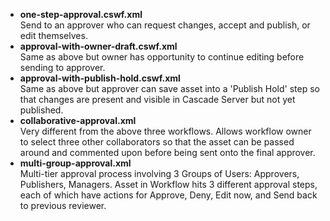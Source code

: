 *   **one-step-approval.cswf.xml**  
    Send to an approver who can request changes, accept and publish, or edit themselves.
*   **approval-with-owner-draft.cswf.xml**  
    Same as above but owner has opportunity to continue editing before sending to approver.
*   **approval-with-publish-hold.cswf.xml**  
    Same as above but approver can save asset into a 'Publish Hold' step so that changes are present and visible in Cascade Server but not yet published.
*   **collaborative-approval.xml**  
    Very different from the above three workflows. Allows workflow owner to select three other collaborators so that the asset can be passed around and commented upon before being sent onto the final approver.
*   **multi-group-approval.xml**  
    Multi-tier approval process involving 3 Groups of Users: Approvers, Publishers, Managers. Asset in Workflow hits 3 different approval steps, each of which have actions for Approve, Deny, Edit now, and Send back to previous reviewer.